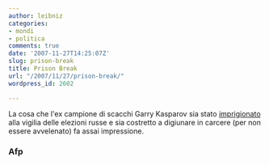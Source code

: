 ```yaml
---
author: leibniz
categories:
- mondi
- politica
comments: true
date: '2007-11-27T14:25:07Z'
slug: prison-break
title: Prison Break
url: "/2007/11/27/prison-break/"
wordpress_id: 2602

---
```

La cosa che l'ex campione di scacchi Garry Kasparov sia stato [imprigionato](https://afp.google.com/article/ALeqM5gUsFuid1cs2JwO37JlXZPxKtdg0Q) alla vigilia delle elezioni russe e sia costretto a digiunare in carcere (per non essere avvelenato) fa assai impressione.


### Afp

